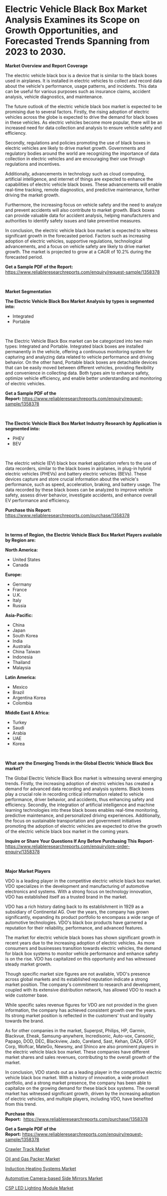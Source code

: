 <p><h1>Electric Vehicle Black Box Market Analysis Examines its Scope on Growth Opportunities, and Forecasted Trends Spanning from 2023 to 2030.</h1></p><p><strong>Market Overview and Report Coverage</strong></p>
<p><p>The electric vehicle black box is a device that is similar to the black boxes used in airplanes. It is installed in electric vehicles to collect and record data about the vehicle's performance, usage patterns, and incidents. This data can be useful for various purposes such as insurance claims, accident analysis, vehicle diagnostics, and maintenance.</p><p>The future outlook of the electric vehicle black box market is expected to be promising due to several factors. Firstly, the rising adoption of electric vehicles across the globe is expected to drive the demand for black boxes in these vehicles. As electric vehicles become more popular, there will be an increased need for data collection and analysis to ensure vehicle safety and efficiency.</p><p>Secondly, regulations and policies promoting the use of black boxes in electric vehicles are likely to drive market growth. Governments and regulatory bodies around the world are recognizing the importance of data collection in electric vehicles and are encouraging their use through regulations and incentives.</p><p>Additionally, advancements in technology such as cloud computing, artificial intelligence, and internet of things are expected to enhance the capabilities of electric vehicle black boxes. These advancements will enable real-time tracking, remote diagnostics, and predictive maintenance, further driving the market growth.</p><p>Furthermore, the increasing focus on vehicle safety and the need to analyze and prevent accidents will also contribute to market growth. Black boxes can provide valuable data for accident analysis, helping manufacturers and authorities to identify safety issues and take preventive measures.</p><p>In conclusion, the electric vehicle black box market is expected to witness significant growth in the forecasted period. Factors such as increasing adoption of electric vehicles, supportive regulations, technological advancements, and a focus on vehicle safety are likely to drive market growth. The market is projected to grow at a CAGR of 10.2% during the forecasted period.</p></p>
<p><strong>Get a Sample PDF of the Report:</strong> <a href="https://www.reliableresearchreports.com/enquiry/request-sample/1358378">https://www.reliableresearchreports.com/enquiry/request-sample/1358378</a></p>
<p>&nbsp;</p>
<p><strong>Market Segmentation</strong></p>
<p><strong>The Electric Vehicle Black Box Market Analysis by types is segmented into:</strong></p>
<p><ul><li>Integrated</li><li>Portable</li></ul></p>
<p>&nbsp;</p>
<p><p>The Electric Vehicle Black Box market can be categorized into two main types: Integrated and Portable. Integrated black boxes are installed permanently in the vehicle, offering a continuous monitoring system for capturing and analyzing data related to vehicle performance and driving behavior. On the other hand, Portable black boxes are detachable devices that can be easily moved between different vehicles, providing flexibility and convenience in collecting data. Both types aim to enhance safety, optimize vehicle efficiency, and enable better understanding and monitoring of electric vehicles.</p></p>
<p><strong>Get a Sample PDF of the Report:</strong>&nbsp;<a href="https://www.reliableresearchreports.com/enquiry/request-sample/1358378">https://www.reliableresearchreports.com/enquiry/request-sample/1358378</a></p>
<p>&nbsp;</p>
<p><strong>The Electric Vehicle Black Box Market Industry Research by Application is segmented into:</strong></p>
<p><ul><li>PHEV</li><li>BEV</li></ul></p>
<p>&nbsp;</p>
<p><p>The electric vehicle (EV) black box market application refers to the use of data recorders, similar to the black boxes in airplanes, in plug-in hybrid electric vehicles (PHEVs) and battery electric vehicles (BEVs). These devices capture and store crucial information about the vehicle's performance, such as speed, acceleration, braking, and battery usage. The data recorded by these black boxes can be analyzed to improve vehicle safety, assess driver behavior, investigate accidents, and enhance overall EV performance and efficiency.</p></p>
<p><strong>Purchase this Report:</strong>&nbsp; <a href="https://www.reliableresearchreports.com/purchase/1358378">https://www.reliableresearchreports.com/purchase/1358378</a></p>
<p>&nbsp;</p>
<p><strong>In terms of Region, the Electric Vehicle Black Box Market Players available by Region are:</strong></p>
<p>
    <p> <strong> North America: </strong>
        <ul>
            <li>United States</li>
            <li>Canada</li>
        </ul>
        </p> 
    <p> <strong> Europe: </strong>
        <ul>
            <li>Germany</li>
            <li>France</li>
            <li>U.K.</li>
            <li>Italy</li>
            <li>Russia</li>
        </ul>
        </p> 
    <p> <strong> Asia-Pacific: </strong>
        <ul>
            <li>China</li>
            <li>Japan</li>
            <li>South Korea</li>
            <li>India</li>
            <li>Australia</li>
            <li>China Taiwan</li>
            <li>Indonesia</li>
            <li>Thailand</li>
            <li>Malaysia</li>
        </ul>
        </p> 
    <p> <strong> Latin America: </strong>
        <ul>
            <li>Mexico</li>
            <li>Brazil</li>
            <li>Argentina Korea</li>
            <li>Colombia</li>
        </ul>
        </p> 
    <p> <strong> Middle East & Africa: </strong>
        <ul>
            <li>Turkey</li>
            <li>Saudi</li>
            <li>Arabia</li>
            <li>UAE</li>
            <li>Korea</li>
        </ul>
    </p>
    </p>
<p>&nbsp;</p>
<p><strong>What are the Emerging Trends in the Global Electric Vehicle Black Box market?</strong></p>
<p><p>The Global Electric Vehicle Black Box market is witnessing several emerging trends. Firstly, the increasing adoption of electric vehicles has created a demand for advanced data recording and analysis systems. Black boxes play a crucial role in recording critical information related to vehicle performance, driver behavior, and accidents, thus enhancing safety and efficiency. Secondly, the integration of artificial intelligence and machine learning technologies into these black boxes enables real-time monitoring, predictive maintenance, and personalized driving experiences. Additionally, the focus on sustainable transportation and government initiatives promoting the adoption of electric vehicles are expected to drive the growth of the electric vehicle black box market in the coming years.</p></p>
<p><strong>Inquire or Share Your Questions If Any Before Purchasing This Report</strong>- <a href="https://www.reliableresearchreports.com/enquiry/pre-order-enquiry/1358378">https://www.reliableresearchreports.com/enquiry/pre-order-enquiry/1358378</a></p>
<p>&nbsp;</p>
<p><strong>Major Market Players</strong></p>
<p><p>VDO is a leading player in the competitive electric vehicle black box market. VDO specializes in the development and manufacturing of automotive electronics and systems. With a strong focus on technology innovation, VDO has established itself as a trusted brand in the market.</p><p>VDO has a rich history dating back to its establishment in 1929 as a subsidiary of Continental AG. Over the years, the company has grown significantly, expanding its product portfolio to encompass a wide range of automotive technologies. VDO's black box products have garnered a reputation for their reliability, performance, and advanced features.</p><p>The market for electric vehicle black boxes has shown significant growth in recent years due to the increasing adoption of electric vehicles. As more consumers and businesses transition towards electric vehicles, the demand for black box systems to monitor vehicle performance and enhance safety is on the rise. VDO has capitalized on this opportunity and has witnessed steady market growth.</p><p>Though specific market size figures are not available, VDO's presence across global markets and its established reputation indicate a strong market position. The company's commitment to research and development, coupled with its extensive distribution network, has allowed VDO to reach a wide customer base.</p><p>While specific sales revenue figures for VDO are not provided in the given information, the company has achieved consistent growth over the years. Its strong market position is reflected in the customers' trust and loyalty towards the brand.</p><p>As for other companies in the market, Superpst, Philips, HP, Garmin, Blackvue, Eheak, Samsung-anywhere, Incredisonic, Auto-vox, Cansonic, Papago, DOD, DEC, Blackview, Jado, Careland, Sast, Kehan, DAZA, GFGY Corp, Wolfcar, MateGo, Newsmy, and Shinco are also prominent players in the electric vehicle black box market. These companies have different market shares and sales revenues, contributing to the overall growth of the market.</p><p>In conclusion, VDO stands out as a leading player in the competitive electric vehicle black box market. With a history of innovation, a wide product portfolio, and a strong market presence, the company has been able to capitalize on the growing demand for these black box systems. The overall market has witnessed significant growth, driven by the increasing adoption of electric vehicles, and multiple players, including VDO, have benefited from this trend.</p></p>
<p><strong>Purchase this Report:</strong>&nbsp;&nbsp;<a href="https://www.reliableresearchreports.com/purchase/1358378">https://www.reliableresearchreports.com/purchase/1358378</a></p>
<p></p>
<p><strong>Get a Sample PDF of the Report:</strong>&nbsp;<a href="https://www.reliableresearchreports.com/enquiry/request-sample/1358378">https://www.reliableresearchreports.com/enquiry/request-sample/1358378</a></p>
<p><p><a href="https://www.linkedin.com/pulse/crawler-track-market-share-amp-new-trends-analysis-report-type-isofe/">Crawler Track Market</a></p><p><a href="https://medium.com/@elyssablick/oil-and-gas-packer-market-analysis-and-sze-forecasted-for-period-from-2023-to-2030-5d52fba67d5f">Oil and Gas Packer Market</a></p><p><a href="https://www.linkedin.com/pulse/induction-heating-systems-market-size-2023-2030-global-jtife/">Induction Heating Systems Market</a></p><p><a href="https://github.com/amonskiyk/Market-Research-Report-List-1/blob/main/automotive-camera-based-side-mirrors-market.md">Automotive Camera-based Side Mirrors Market</a></p><p><a href="https://medium.com/@anmolreportprime/csp-led-lighting-module-market-research-report-its-history-and-forecast-2023-to-2030-6c2494fa4969">CSP LED Lighting Module Market</a></p></p>